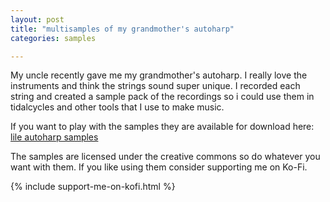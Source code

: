 ```yaml
---
layout: post
title: "multisamples of my grandmother's autoharp"
categories: samples

---
```


My uncle recently gave me my grandmother's autoharp. I really love the instruments and think the strings sound super unique. I recorded each string and created a sample pack of the recordings so i could use them in tidalcycles and other tools that I use to make music. 

If you want to play with the samples they are available for download here: [lile autoharp samples ]({{site.url}}/downloads)

The samples are licensed under the creative commons so do whatever you want with them. If you like using them consider supporting me on Ko-Fi.

{% include support-me-on-kofi.html %}